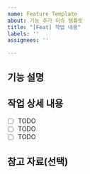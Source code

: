 ```yaml
---
name: Feature Template
about: 기능 추가 이슈 템플릿
title: "[Feat] 작업 내용"
labels: ''
assignees: ''

---
```


## 기능 설명
<!-- 작업사항에 대한 설명을 작성해 주세요 -->

## 작업 상세 내용
<!-- 작업해야 하는 투두리스트를 작성해 주세요. -->
- [ ] TODO
- [ ] TODO
- [ ] TODO

## 참고 자료(선택)
<!-- 작업에 대해 참고하거나 알아야 할 기타사항이 있다면 작성해주세요. -->
